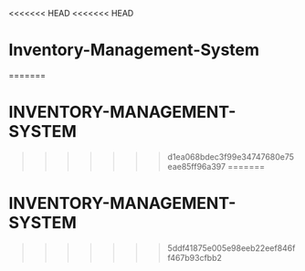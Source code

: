 <<<<<<< HEAD
<<<<<<< HEAD
# Inventory-Management-System
=======
# INVENTORY-MANAGEMENT-SYSTEM
>>>>>>> d1ea068bdec3f99e34747680e75eae85ff96a397
=======
# INVENTORY-MANAGEMENT-SYSTEM
>>>>>>> 5ddf41875e005e98eeb22eef846ff467b93cfbb2
